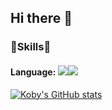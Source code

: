 ## Hi there 👋

<!--
**ksun0401/ksun0401** is a ✨ _special_ ✨ repository because its `README.md` (this file) appears on your GitHub profile.

Here are some ideas to get you started:

- 🔭 I’m currently working on ...
- 🌱 I’m currently learning ...
- 👯 I’m looking to collaborate on ...
- 🤔 I’m looking for help with ...
- 💬 Ask me about ...
- 📫 How to reach me: ...
- 😄 Pronouns: ...
- ⚡ Fun fact: ...
--> 
### :book:Skills:book:
#### Language: <img src="https://img.shields.io/badge/python-3776AB?style=flat&logo=Python&logoColor=white"/><img src="https://img.shields.io/badge/R-276DC3?style=flat&logo=R&logoColor=white"/>


[![Koby's GitHub stats](https://github-readme-stats.vercel.app/api?username=ksun0401&show_icons=true&theme=solarized-light&count_private=true)](https://github.com/anuraghazra/github-readme-stats)
